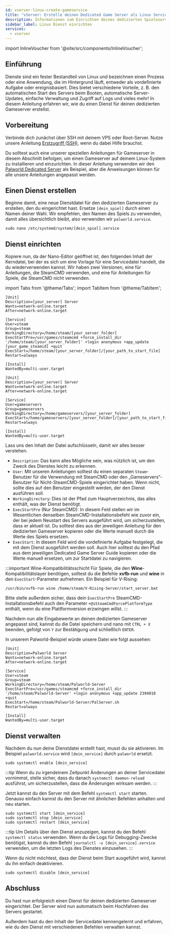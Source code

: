 ```yaml
---
id: vserver-linux-create-gameservice
title: "vServer: Erstelle deinen Dedicated Game Server als Linux Service"
description: Informationen zum Einrichten deines dedizierten Spieleservers als Linux Service auf einem Linux VPS von ZAP-Hosting - ZAP-Hosting.com Dokumentation
sidebar_label: Linux Dienst einrichten
services:
  - vserver
---
```


import InlineVoucher from '@site/src/components/InlineVoucher';

## Einführung

Dienste sind ein fester Bestandteil von Linux und bezeichnen einen Prozess oder eine Anwendung, die im Hintergrund läuft, entweder als vordefinierte Aufgabe oder ereignisbasiert. Dies bietet verschiedene Vorteile, z. B. den automatischen Start des Servers beim Booten, automatische Server-Updates, einfache Verwaltung und Zugriff auf Logs und vieles mehr! In diesem Anleitung erfahren wir, wie du einen Dienst für deinen dedizierten Gameserver erstellst.

<InlineVoucher />

## Vorbereitung

Verbinde dich zunächst über SSH mit deinem VPS oder Root-Server. Nutze unsere Anleitung [Erstzugriff (SSH)](vserver-linux-ssh.md), wenn du dabei Hilfe brauchst.

Du solltest auch eine unserer speziellen Anleitungen für Gameserver in diesem Abschnitt befolgen, um einen Gameserver auf deinem Linux-System zu installieren und einzurichten. In dieser Anleitung verwenden wir den [Palworld Dedicated Server](vserver-linux-palworld.md) als Beispiel, aber die Anweisungen können für alle unsere Anleitungen angepasst werden.

## Einen Dienst erstellen

Beginne damit, eine neue Dienstdatei für den dedizierten Gameserver zu erstellen, den du eingerichtet hast. Ersetze `[dein_spiel]` durch einen Namen deiner Wahl. Wir empfehlen, den Namen des Spiels zu verwenden, damit alles übersichtlich bleibt, also verwenden wir `palworld.service`.
```
sudo nano /etc/systemd/system/[dein_spiel].service
```

## Dienst einrichten

Kopiere nun, da der Nano-Editor geöffnet ist, den folgenden Inhalt der Kerndatei, bei der es sich um eine Vorlage für eine Servicedatei handelt, die du wiederverwenden kannst. Wir haben zwei Versionen, eine für Anleitungen, die SteamCMD verwenden, und eine für Anleitungen für Spiele, die SteamCMD nicht verwenden.

import Tabs from '@theme/Tabs';
import TabItem from '@theme/TabItem';

<Tabs>
<TabItem value="steamcmd" label="SteamCMD Game" default>

```
[Unit]
Description=[your_server] Server
Wants=network-online.target
After=network-online.target

[Service]
User=steam
Group=steam
WorkingDirectory=/home/steam/[your_server_folder]
ExecStartPre=/usr/games/steamcmd +force_install_dir '/home/steam/[your_server_folder]' +login anonymous +app_update [your_game_steamid] +quit
ExecStart=/home/steam/[your_server_folder]/[your_path_to_start_file]
Restart=always

[Install]
WantedBy=multi-user.target
```

</TabItem>

<TabItem value="regular" label="Regular Game">

```
[Unit]
Description=[your_server] Server
Wants=network-online.target
After=network-online.target

[Service]
User=gameservers
Group=gameservers
WorkingDirectory=/home/gameservers/[your_server_folder]
ExecStart=/home/gameservers/[your_server_folder]/[your_path_to_start_file]
Restart=always

[Install]
WantedBy=multi-user.target
```

</TabItem>
</Tabs>

Lass uns den Inhalt der Datei aufschlüsseln, damit wir alles besser verstehen.
- `Description`: Das kann alles Mögliche sein, was nützlich ist, um den Zweck des Dienstes leicht zu erkennen.
- `User`: Mit unseren Anleitungen solltest du einen separaten `Steam`-Benutzer für die Verwendung mit SteamCMD oder den „Gameservers“-Benutzer für Nicht-SteamCMD-Spiele eingerichtet haben. Wenn nicht, sollte dies auf den Benutzer eingestellt werden, der den Dienst ausführen soll.
- `WorkingDirectory`: Dies ist der Pfad zum Hauptverzeichnis, das alles enthält, was der Dienst benötigt.
- `ExecStartPre` (Nur SteamCMD): In diesem Feld stellen wir im Wesentlichen denselben SteamCMD-Installationsbefehl wie zuvor ein, der bei jedem Neustart des Servers ausgeführt wird, um sicherzustellen, dass er aktuell ist. Du solltest dies aus der jeweiligen Anleitung für den dedizierten Gameserver kopieren oder die Werte manuell durch die Werte des Spiels ersetzen.
- `ExecStart`: In diesem Feld wird die vordefinierte Aufgabe festgelegt, die mit dem Dienst ausgeführt werden soll. Auch hier solltest du den Pfad aus dem jeweiligen Dedicated Game Server Guide kopieren oder die Werte manuell ersetzen, um zur Startdatei zu navigieren.

:::important Wine-Kompatibilitätsschicht
Für Spiele, die den **Wine**-Kompatibilitätslayer benötigen, solltest du die Befehle **xvfb-run** und **wine** in den `ExecStart`-Parameter aufnehmen. Ein Beispiel für V-Rising:
```
/usr/bin/xvfb-run wine /home/steam/V-Rising-Server/start_server.bat
```

Bitte stelle außerdem sicher, dass dein `ExecStartPre` SteamCMD-Installationsbefehl auch den Parameter `+@sSteamCmdForcePlatformType` enthält, wenn du eine Plattformversion erzwingen willst.
:::

Nachdem nun alle Eingabewerte an deinen dedizierten Gameserver angepasst sind, kannst du die Datei speichern und nano mit `CTRL + X` beenden, gefolgt von `Y` zur Bestätigung und schließlich `ENTER`.

In unserem Palworld-Beispiel würde unsere Datei wie folgt aussehen:
```
[Unit]
Description=Palworld Server
Wants=network-online.target
After=network-online.target

[Service]
User=steam
Group=steam
WorkingDirectory=/home/steam/Palworld-Server
ExecStartPre=/usr/games/steamcmd +force_install_dir '/home/steam/Palworld-Server' +login anonymous +app_update 2394010 +quit
ExecStart=/home/steam/Palworld-Server/PalServer.sh
Restart=always

[Install]
WantedBy=multi-user.target
```

## Dienst verwalten

Nachdem du nun deine Dienstdatei erstellt hast, musst du sie aktivieren. Im Beispiel `palworld.service` wird `[dein_service]` durch `palworld` ersetzt.
```
sudo systemctl enable [dein_service]
```

:::tip
Wenn du zu irgendeinem Zeitpunkt Änderungen an deiner Servicedatei vornimmst, stelle sicher, dass du danach `systemctl daemon-reload` ausführst, um sicherzustellen, dass die Änderungen wirksam werden.
:::

Jetzt kannst du den Server mit dem Befehl `systemctl start` starten. Genauso einfach kannst du den Server mit ähnlichen Befehlen anhalten und neu starten.
```
sudo systemctl start [dein_service]
sudo systemctl stop [dein_service]
sudo systemctl restart [dein_service]
```

:::tip
Um Details über den Dienst anzuzeigen, kannst du den Befehl `systemctl status` verwenden. Wenn du die Logs für Debugging-Zwecke benötigst, kannst du den Befehl `journalctl -u [dein_service].service` verwenden, um die letzten Logs des Dienstes einzusehen.
:::

Wenn du nicht möchtest, dass der Dienst beim Start ausgeführt wird, kannst du ihn einfach deaktivieren.
```
sudo systemctl disable [dein_service]
```

## Abschluss

Du hast nun erfolgreich einen Dienst für deinen dedizierten Gameserver eingerichtet. Der Server wird nun automatisch beim Hochfahren des Servers gestartet.

Außerdem hast du den Inhalt der Servicedatei kennengelernt und erfahren, wie du den Dienst mit verschiedenen Befehlen verwalten kannst.